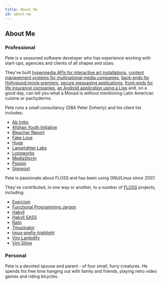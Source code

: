 ```yaml
---
title: About Me
id: about-me
---
```


## About Me

### Professional

Pete is a seasoned software developer who has experience working with start-ups,
agencies and clients of all shapes and sizes.

They've built
[hypermedia APIs for interactive art installations](https://vimeo.com/80233793),
[content management systems for multinational media companies](http://thelab.bleacherreport.com/),
[back-ends for Hollywood movie premiers](https://vimeo.com/151650470),
[secure messaging applications](http://www.kaboomit.com/),
[front-ends for life insurance companies](https://www.massmutual.com/individuals/products/life-insurance),
[an Android application using a Lisp](https://github.com/ethagnawl/Clojure-Stormy)
and, on a good day, can tell you what a Monad is without mentioning Latin
American cuisine or pachyderms.

Pete runs a small consultancy (DBA Peter Doherty) and his client list includes:

* [Ab Initio](http://abinitio.com)
* [Afghan Youth Initiative](https://www.facebook.com/afghanyouthinitiative/)
* [Bleacher Report](http://thelab.bleacherreport.com)
* [Fake Love](http://fakelove.tv)
* [Huge](http://hugeinc.com)
* [Lamplighter Labs](http://www.lamplighterlabs.com/)
* [Logoworks](http://logoworks.com)
* [MediaStorm](http://mediastorm.com)
* [Poppin](http://poppin.com)
* [Signpost](http://signpost.com)

Pete is passionate about FLOSS and has been using GNU/Linux since 2007.

They've contributed, in one way or another, to a number of
[FLOSS](https://en.wikipedia.org/wiki/Free_and_open-source_software) projects,
including:

* [Exercism](https://github.com/exercism/exercism.io)
* [Functional Programming Jargon](https://github.com/hemanth/functional-programming-jargon)
* [Hakyll](https://github.com/jaspervdj/hakyll)
* [Hakyll SASS](https://github.com/meoblast001/hakyll-sass)
* [Rails](https://github.com/rails/rails)
* [Tmuxinator](https://github.com/tmuxinator/tmuxinator)
* [tmux-prefix-highlight](https://github.com/tmux-plugins/tmux-prefix-highlight)
* [Vim Lambdify](https://github.com/calebsmith/vim-lambdify)
* [Vim Slime](https://github.com/jpalardy/vim-slime)

### Personal
Pete is a devoted spouse and parent - of four small, furry creatures. He spends
his free time hanging out with family and friends, playing retro video games
and riding bicycles.
